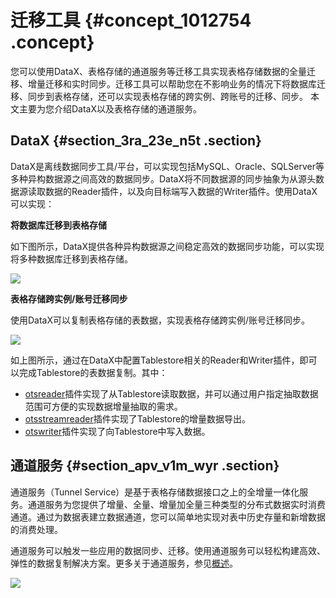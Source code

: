 # 迁移工具 {#concept_1012754 .concept}

您可以使用DataX、表格存储的通道服务等迁移工具实现表格存储数据的全量迁移、增量迁移和实时同步。迁移工具可以帮助您在不影响业务的情况下将数据库迁移、同步到表格存储，还可以实现表格存储的跨实例、跨账号的迁移、同步。 本文主要为您介绍DataX以及表格存储的通道服务。

## DataX {#section_3ra_23e_n5t .section}

DataX是离线数据同步工具/平台，可以实现包括MySQL、Oracle、SQLServer等多种异构数据源之间高效的数据同步。DataX将不同数据源的同步抽象为从源头数据源读取数据的Reader插件，以及向目标端写入数据的Writer插件。使用DataX可以实现：

 **将数据库迁移到表格存储** 

如下图所示，DataX提供各种异构数据源之间稳定高效的数据同步功能，可以实现将多种数据库迁移到表格存储。

![](http://static-aliyun-doc.oss-cn-hangzhou.aliyuncs.com/assets/img/817126/156635856850987_zh-CN.png)

 **表格存储跨实例/账号迁移同步** 

使用DataX可以复制表格存储的表数据，实现表格存储跨实例/账号迁移同步。

![](http://static-aliyun-doc.oss-cn-hangzhou.aliyuncs.com/assets/img/817126/156635856850986_zh-CN.png)

如上图所示，通过在DataX中配置Tablestore相关的Reader和Writer插件，即可以完成Tablestore的表数据复制。其中：

-   [otsreader](https://github.com/alibaba/DataX/blob/master/otsreader/doc/otsreader.md?spm=a2c4e.11153940.0.0.35a675a89gqGSc&file=otsreader.md)插件实现了从Tablestore读取数据，并可以通过用户指定抽取数据范围可方便的实现数据增量抽取的需求。
-   [otsstreamreader](https://github.com/alibaba/DataX/tree/master/otsstreamreader?spm=a2c4e.11153940.0.0.35a675a89gqGSc)插件实现了Tablestore的增量数据导出。
-   [otswriter](https://github.com/alibaba/DataX/blob/master/otswriter/doc/otswriter.md?spm=a2c4e.11153940.0.0.35a675a89gqGSc&file=otswriter.md)插件实现了向Tablestore中写入数据。

## 通道服务 {#section_apv_v1m_wyr .section}

通道服务（Tunnel Service）是基于表格存储数据接口之上的全增量一体化服务。通道服务为您提供了增量、全量、增量加全量三种类型的分布式数据实时消费通道。通过为数据表建立数据通道，您可以简单地实现对表中历史存量和新增数据的消费处理。

通道服务可以触发一些应用的数据同步、迁移。使用通道服务可以轻松构建高效、弹性的数据复制解决方案。更多关于通道服务，参见[概述](../../../../cn.zh-CN/开发指南/通道服务/概述.md#)。

![](http://static-aliyun-doc.oss-cn-hangzhou.aliyuncs.com/assets/img/817126/156635856951019_zh-CN.png)

